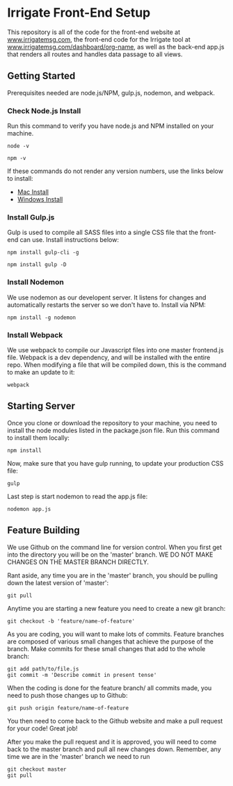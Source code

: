 # Irrigate Front-End Setup

This repository is all of the code for the front-end website at www.irrigatemsg.com, the front-end code for the Irrigate tool at www.irrigatemsg.com/dashboard/org-name, as well as the back-end app.js that renders all routes and handles data passage to all views.

## Getting Started

Prerequisites needed are node.js/NPM, gulp.js, nodemon, and webpack.

### Check Node.js Install

Run this command to verify you have node.js and NPM installed on your machine.

```
node -v
```

```
npm -v
```

If these commands do not render any version numbers, use the links below to install:
* [Mac Install](https://treehouse.github.io/installation-guides/mac/node-mac.html)
* [Windows Install](http://blog.teamtreehouse.com/install-node-js-npm-windows)

### Install Gulp.js

Gulp is used to compile all SASS files into a single CSS file that the front-end can use. Install instructions below:

```
npm install gulp-cli -g
```

```
npm install gulp -D
```

### Install Nodemon

We use nodemon as our developent server. It listens for changes and automatically restarts the server so we don't have to. Install via NPM:

```
npm install -g nodemon
```

### Install Webpack

We use webpack to compile our Javascript files into one master frontend.js file. Webpack is a dev dependency, and will be installed with the entire repo. When modifying a file that will be compiled down, this is the command to make an update to it:

```
webpack
```

## Starting Server

Once you clone or download the repository to your machine, you need to install the node modules listed in the package.json file. Run this command to install them locally:

```
npm install
```

Now, make sure that you have gulp running, to update your production CSS file:

```
gulp
```

Last step is start nodemon to read the app.js file:

```
nodemon app.js
```

## Feature Building

We use Github on the command line for version control. When you first get into the directory you will be on the 'master' branch. WE DO NOT MAKE CHANGES ON THE MASTER BRANCH DIRECTLY.

Rant aside, any time you are in the 'master' branch, you should be pulling down the latest version of 'master':

```
git pull
```

Anytime you are starting a new feature you need to create a new git branch:

```
git checkout -b 'feature/name-of-feature'
```

As you are coding, you will want to make lots of commits. Feature branches are composed of various small changes that achieve the purpose of the branch. Make commits for these small changes that add to the whole branch:

```
git add path/to/file.js
git commit -m 'Describe commit in present tense'
```

When the coding is done for the feature branch/ all commits made, you need to push those changes up to Github:

```
git push origin feature/name-of-feature
```

You then need to come back to the Github website and make a pull request for your code! Great job!

After you make the pull request and it is approved, you will need to come back to the master branch and pull all new changes down. Remember, any time we are in the 'master' branch we need to run

```
git checkout master
git pull
```
